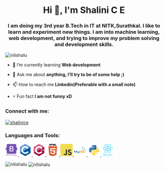 <h1 align="center">Hi 👋, I'm Shalini C E</h1>
<h3 align="center">I am doing my 3rd year B.Tech in IT at NITK,Surathkal. I like to learn and experiment new things. I am into machine learning, web development, and trying to improve my problem solving and development skills.</h3>

<p align="left"> <img src="https://komarev.com/ghpvc/?username=nilishalu&label=Profile%20views&color=brightgreen&style=flat" alt="nilishalu" /> </p>

- 🌱 I’m currently learning **Web development**

- 💬 Ask me about **anything, I'll try to be of some help ;)**

- 📫 How to reach me **Linkedin(Preferable with a small note)**

- ⚡ Fun fact **I am not funny xD**

<h3 align="left">Connect with me:</h3>
<p align="left">
<a href="https://linkedin.com/in/Shalini C E" target="blank"><img align="center" src="https://raw.githubusercontent.com/rahuldkjain/github-profile-readme-generator/master/src/images/icons/Social/linked-in-alt.svg" alt="shalinice" height="30" width="40" /></a>
</p>

<h3 align="left">Languages and Tools:</h3>
<p align="left"> <a href="https://getbootstrap.com" target="_blank" rel="noreferrer"> <img src="https://raw.githubusercontent.com/devicons/devicon/master/icons/bootstrap/bootstrap-plain-wordmark.svg" alt="bootstrap" width="40" height="40"/> </a> <a href="https://www.cprogramming.com/" target="_blank" rel="noreferrer"> <img src="https://raw.githubusercontent.com/devicons/devicon/master/icons/c/c-original.svg" alt="c" width="40" height="40"/> </a> <a href="https://www.w3schools.com/cpp/" target="_blank" rel="noreferrer"> <img src="https://raw.githubusercontent.com/devicons/devicon/master/icons/cplusplus/cplusplus-original.svg" alt="cplusplus" width="40" height="40"/> </a> <a href="https://www.w3.org/html/" target="_blank" rel="noreferrer"> <img src="https://raw.githubusercontent.com/devicons/devicon/master/icons/html5/html5-original-wordmark.svg" alt="html5" width="40" height="40"/> </a> <a href="https://developer.mozilla.org/en-US/docs/Web/JavaScript" target="_blank" rel="noreferrer"> <img src="https://raw.githubusercontent.com/devicons/devicon/master/icons/javascript/javascript-original.svg" alt="javascript" width="40" height="40"/> </a> <a href="https://www.mysql.com/" target="_blank" rel="noreferrer"> <img src="https://raw.githubusercontent.com/devicons/devicon/master/icons/mysql/mysql-original-wordmark.svg" alt="mysql" width="40" height="40"/> </a> <a href="https://www.python.org" target="_blank" rel="noreferrer"> <img src="https://raw.githubusercontent.com/devicons/devicon/master/icons/python/python-original.svg" alt="python" width="40" height="40"/> </a> <a href="https://reactjs.org/" target="_blank" rel="noreferrer"> <img src="https://raw.githubusercontent.com/devicons/devicon/master/icons/react/react-original-wordmark.svg" alt="react" width="40" height="40"/> </a> </p>

<p><img align="left" src="https://github-readme-stats.vercel.app/api/top-langs?username=nilishalu&show_icons=true&locale=en&layout=compact" alt="nilishalu" /></p>

<p>&nbsp;<img align="center" src="https://github-readme-stats.vercel.app/api?username=nilishalu&show_icons=true&locale=en" alt="nilishalu" /></p>

